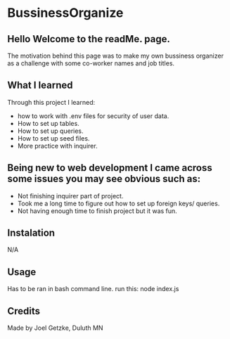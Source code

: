 # BussinessOrganize

## Hello Welcome to the readMe. page.
The motivation behind this page was to make my own bussiness organizer as a challenge with some co-worker names and job titles.
## What I learned
Through this project I learned:
* how to work with .env files for security of user data.
* How to set up tables.
* How to set up queries.
* How to set up seed files.
* More practice with inquirer.
  
## Being new to web development I came across some issues you may see obvious such as:
* Not finishing inquirer part of project.
* Took me a long time to figure out how to set up foreign keys/ queries.
*  Not having enough time to finish project but it was fun.
 ## Instalation
N/A

## Usage
Has to be ran in bash command line. run this: node index.js



## Credits

Made by Joel Getzke, Duluth MN
